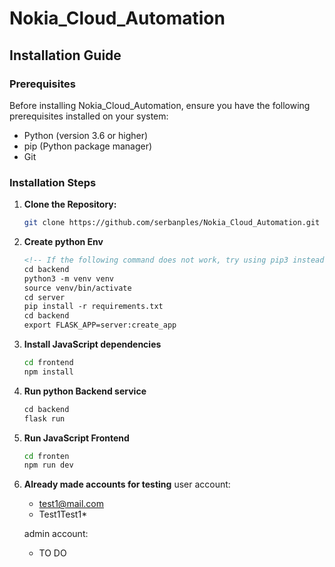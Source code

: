 # Nokia_Cloud_Automation

## Installation Guide

### Prerequisites
Before installing Nokia_Cloud_Automation, ensure you have the following prerequisites installed on your system:
- Python (version 3.6 or higher)
- pip (Python package manager)
- Git

### Installation Steps

1. **Clone the Repository:**
   ```bash
   git clone https://github.com/serbanples/Nokia_Cloud_Automation.git

2. **Create python Env**
    ```markdown
    <!-- If the following command does not work, try using pip3 instead -->
    cd backend
    python3 -m venv venv
    source venv/bin/activate
    cd server
    pip install -r requirements.txt
    cd backend
    export FLASK_APP=server:create_app


2. **Install JavaScript dependencies**
    ```bash
    cd frontend
    npm install

3. **Run python Backend service**
    ```markdown
    cd backend
    flask run

4. **Run JavaScript Frontend**
    ```bash
    cd fronten
    npm run dev

5. **Already made accounts for testing**
    user account:
     - test1@mail.com
     - Test1Test1*

    admin account:
     - TO DO